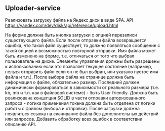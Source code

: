 ## Uploader-service

Реализовать загрузку файла на Яндекс диск в виде SPA.
API https://yandex.com/dev/disk/api/reference/upload.html

На форме должна быть кнопка загрузки с опцией перезаписи существующего файла. Если после отправки файла возвращается ошибка, что такой файл существует, то должно появляться сообщение с такой опцией и возможностью повторной отправки.
Имя файла может быть изменено на форме, т.е. отличаться от того что выбрал пользователь на диске.
Элементы управления должны быть разрешены к использованию если это позволяет текущее состояние (например, нельзя отправить файл если он не был выбран, или указано пустое имя файла и т.п.).
После выбора файла на странице должна быть информация о файле, обязательно размер. Последний должен динамически формироваться в зависимости от реального размера (т.е. kb, mb и т.п. как в файловой системе) - быть User friendly.
Должна быть реализована концепция SOLID в части отправки авторизованного запроса - логика применения токена должна быть отделена от логики работы с файлом (выбора и отправки).
После загрузки должна появляться ссылка на скачивание файла без дополнительных действий или запросов.
Добавить обработку всех ошибок в соответствии описанию API.